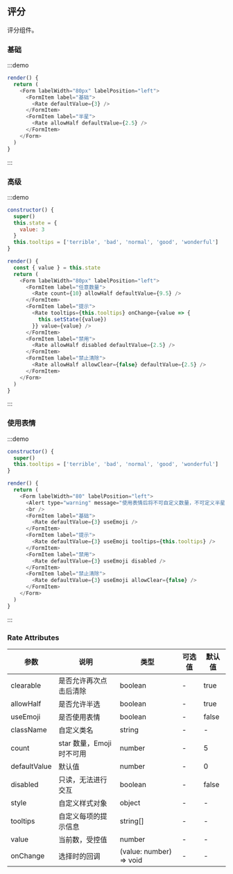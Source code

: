 ## 评分

评分组件。

### 基础

:::demo

```js
render() {
  return (
    <Form labelWidth="80px" labelPosition="left">
      <FormItem label="基础">
        <Rate defaultValue={3} />
      </FormItem>
      <FormItem label="半星">
        <Rate allowHalf defaultValue={2.5} />
      </FormItem>
    </Form>
  )
}
```

:::

### 高级

:::demo

```js
constructor() {
  super()
  this.state = {
    value: 3
  }
  this.tooltips = ['terrible', 'bad', 'normal', 'good', 'wonderful']
}

render() {
  const { value } = this.state
  return (
    <Form labelWidth="80px" labelPosition="left">
      <FormItem label="任意数量">
        <Rate count={10} allowHalf defaultValue={9.5} />
      </FormItem>
      <FormItem label="提示">
        <Rate tooltips={this.tooltips} onChange={value => {
          this.setState({value})
        }} value={value} />
      </FormItem>
      <FormItem label="禁用">
        <Rate allowHalf disabled defaultValue={2.5} />
      </FormItem>
      <FormItem label="禁止清除">
        <Rate allowHalf allowClear={false} defaultValue={2.5} />
      </FormItem>
    </Form>
  )
}
```

:::

### 使用表情

:::demo

```js
constructor() {
  super()
  this.tooltips = ['terrible', 'bad', 'normal', 'good', 'wonderful']
}

render() {
  return (
    <Form labelWidth="80" labelPosition="left">
      <Alert type="warning" message="使用表情后将不可自定义数量，不可定义半星" closeable={false} />
      <br />
      <FormItem label="基础">
        <Rate defaultValue={3} useEmoji />
      </FormItem>
      <FormItem label="提示">
        <Rate defaultValue={3} useEmoji tooltips={this.tooltips} />
      </FormItem>
      <FormItem label="禁用">
        <Rate defaultValue={3} useEmoji disabled />
      </FormItem>
      <FormItem label="禁止清除">
        <Rate defaultValue={3} useEmoji allowClear={false} />
      </FormItem>
    </Form>
  )
}
```

:::

### Rate Attributes

| 参数         | 说明                      | 类型                    | 可选值 | 默认值 |
| ------------ | ------------------------- | ----------------------- | ------ | ------ |
| clearable    | 是否允许再次点击后清除    | boolean                 | -      | true   |
| allowHalf    | 是否允许半选              | boolean                 | -      | true   |
| useEmoji     | 是否使用表情              | boolean                 | -      | false  |
| className    | 自定义类名                | string                  | -      | -      |
| count        | star 数量，Emoji 时不可用 | number                  | -      | 5      |
| defaultValue | 默认值                    | number                  | -      | 0      |
| disabled     | 只读，无法进行交互        | boolean                 | -      | false  |
| style        | 自定义样式对象            | object                  | -      | -      |
| tooltips     | 自定义每项的提示信息      | string[]                | -      | -      |
| value        | 当前数，受控值            | number                  | -      | -      |
| onChange     | 选择时的回调              | (value: number) => void | -      | -      |
